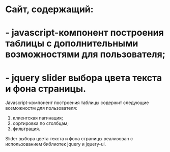 # Cайт, содержащий:
# - javascript-компонент построения таблицы с дополнительными возможностями для пользователя; 
# - jquery slider выбора цвета текста и фона страницы.

Javascript-компонент построения таблицы содержит следующие возможностм для пользователя:
1. клиентская пагинация;
2. сортировка по столбцам;
3. фильтрация.

Slider выбора цвета текста и фона страницы реализован с использованием библиотек jquery и jquery-ui.
